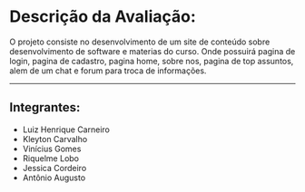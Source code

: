 # Descrição da Avaliação:

O projeto consiste no desenvolvimento de um site de conteúdo sobre desenvolvimento de software e materias do curso. Onde possuirá pagina de login, pagina de cadastro, pagina home, sobre nos, pagina de top assuntos, alem de um chat e forum para troca de informações.

---

## Integrantes:
- Luiz Henrique Carneiro
- Kleyton Carvalho
- Vinícius Gomes
- Riquelme Lobo
- Jessica Cordeiro
- Antônio Augusto
